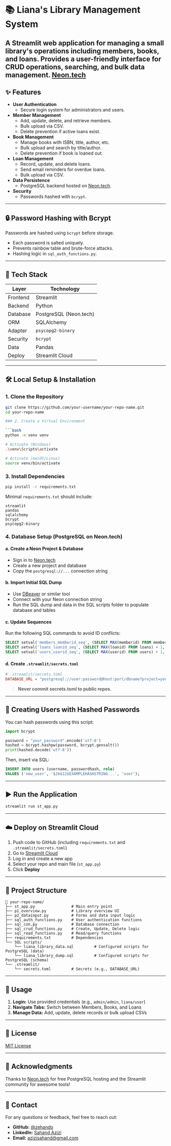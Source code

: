 # 📚 Liana's Library Management System

A **Streamlit web application** for managing a small library's operations including members, books, and loans. Provides a user-friendly interface for CRUD operations, searching, and bulk data management.
[Neon.tech](https://small-library-liana.streamlit.app/)
---

## ✨ Features

- **User Authentication**
  - Secure login system for administrators and users.
- **Member Management**
  - Add, update, delete, and retrieve members.
  - Bulk upload via CSV.
  - Delete prevention if active loans exist.
- **Book Management**
  - Manage books with ISBN, title, author, etc.
  - Bulk upload and search by title/author.
  - Delete prevention if book is loaned out.
- **Loan Management**
  - Record, update, and delete loans.
  - Send email reminders for overdue loans.
  - Bulk upload via CSV.
- **Data Persistence**
  - PostgreSQL backend hosted on [Neon.tech](https://neon.tech).
- **Security**
  - Passwords hashed with `bcrypt`.

---

## 🔒 Password Hashing with Bcrypt

Passwords are hashed using `bcrypt` before storage.

- Each password is salted uniquely.
- Prevents rainbow table and brute-force attacks.
- Hashing logic in `sql_auth_functions.py`.

---

## 🚀 Tech Stack

| Layer     | Technology |
|-----------|------------|
| Frontend  | Streamlit  |
| Backend   | Python     |
| Database  | PostgreSQL (Neon.tech) |
| ORM       | SQLAlchemy |
| Adapter   | `psycopg2-binary` |
| Security  | `bcrypt`   |
| Data      | Pandas     |
| Deploy    | Streamlit Cloud |

---

## 🛠️ Local Setup & Installation

### 1. Clone the Repository

```bash
git clone https://github.com/your-username/your-repo-name.git
cd your-repo-name

### 2. Create a Virtual Environment

```bash
python -m venv venv

# Activate (Windows)
.\venv\Scripts\activate

# Activate (macOS/Linux)
source venv/bin/activate
```

### 3. Install Dependencies

```bash
pip install -r requirements.txt
```

Minimal `requirements.txt` should include:

```
streamlit
pandas
sqlalchemy
bcrypt
psycopg2-binary
```

### 4. Database Setup (PostgreSQL on Neon.tech)

#### a. Create a Neon Project & Database
- Sign in to [Neon.tech](https://neon.tech)
- Create a new project and database
- Copy the `postgresql://...` connection string

#### b. Import Initial SQL Dump
- Use [DBeaver](https://dbeaver.io/) or similar tool
- Connect with your Neon connection string
- Run the SQL dump and data in the SQL scripts folder to populate database and tables

#### c. Update Sequences
Run the following SQL commands to avoid ID conflicts:

```sql
SELECT setval('members_memberid_seq', (SELECT MAX(memberid) FROM members) + 1, false);
SELECT setval('loans_loanid_seq', (SELECT MAX(loanid) FROM loans) + 1, false);
SELECT setval('users_userid_seq', (SELECT MAX(userid) FROM users) + 1, false);
```

#### d. Create `.streamlit/secrets.toml`

```toml
# .streamlit/secrets.toml
DATABASE_URL = "postgresql://user:password@host:port/dbname?project=yourproject"
```

> **Never commit secrets.toml to public repos.**

---

## 🔐 Creating Users with Hashed Passwords

You can hash passwords using this script:

```python
import bcrypt

password = "your_password".encode('utf-8')
hashed = bcrypt.hashpw(password, bcrypt.gensalt())
print(hashed.decode('utf-8'))
```

Then, insert via SQL:

```sql
INSERT INTO users (username, passwordhash, role)
VALUES ('new_user', '$2b$12$EXAMPLEHASHSTRING...', 'user');
```

---

## ▶️ Run the Application

```bash
streamlit run st_app.py
```

---

## ☁️ Deploy on Streamlit Cloud

1. Push code to GitHub (including `requirements.txt` and `.streamlit/secrets.toml`)
2. Go to [Streamlit Cloud](https://share.streamlit.io)
3. Log in and create a new app
4. Select your repo and main file (`st_app.py`)
5. Click **Deploy**

---

## 📂 Project Structure

```
📁 your-repo-name/
├── st_app.py                # Main entry point
├── p1_overview.py           # Library overview UI
├── p2_datainput.py          # Forms and data input logic
├── sql_auth_functions.py    # User authentication functions
├── sql_con.py               # Database connection
├── sql_crud_functions.py    # Create, Update, Delete logic
├── sql_read_functions.py    # Read/query functions
├── requirements.txt         # Dependencies
└── SQL scripts/
    └── liana_library_data.sql         # Configured scripts for PostgreSQL (data)
    └── liana_library_dump.sql         # Configured scripts for PostgreSQL (schema)
└── .streamlit/
    └── secrets.toml         # Secrets (e.g., DATABASE_URL)
```

---

## 📝 Usage

1. **Login:** Use provided credentials (e.g., `admin/admin`, `liana/user`)
2. **Navigate Tabs:** Switch between Members, Books, and Loans
3. **Manage Data:** Add, update, delete records or bulk upload CSVs

---

## 📄 License

[MIT License](LICENSE) 

---

## 🌟 Acknowledgments

Thanks to [Neon.tech](https://neon.tech) for free PostgreSQL hosting and the Streamlit community for awesome tools!

---

## 🤝 Contact

For any questions or feedback, feel free to reach out:

* **GitHub:** [@zehando](https://github.com/zehando)
* **LinkedIn:** [Sahand Azizi](https://www.linkedin.com/in/sahandazizi/)
* **Email:** azizisahand@gmail.com
